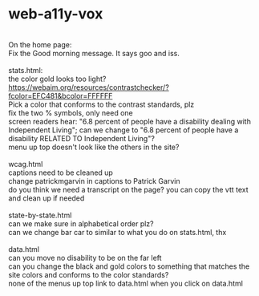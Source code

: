 # web-a11y-vox
<br>On the home page:
<br>Fix the Good morning message. It says goo and iss. 
<br>
<br>stats.html:
<br>the color gold looks too light?
<br>https://webaim.org/resources/contrastchecker/?fcolor=EFC481&bcolor=FFFFFF
<br>Pick a color that conforms to the contrast standards, plz
<br>fix the two % symbols, only need one
<br>screen readers hear: "6.8 percent of people have a disability dealing with Independent Living"; can we change to "6.8 percent of people have a disability RELATED TO Independent Living"?
<br>menu up top doesn't look like the others in the site?
<br>
<br>wcag.html
<br>captions need to be cleaned up
<br>change patrickmgarvin in captions to Patrick Garvin
<br>do you think we need a transcript on the page? you can copy the vtt text and clean up if needed
<br>
<br>state-by-state.html
<br>can we make sure in alphabetical order plz?
<br>can we change bar car to similar to what you do on stats.html, thx
<br>
<br>data.html
<br>can you move no disability to be on the far left
<br>can you change the black and gold colors to something that matches the site colors and conforms to the color standards?
<br>none of the menus up top link to data.html when you click on data.html
<br>
<br>
